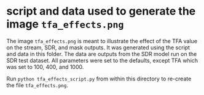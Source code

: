 # script and data used to generate the image `tfa_effects.png`

The image `tfa_effects.png` is meant to illustrate the effect of the TFA value on the stream, SDR, and mask outputs. It was generated using the script and data in this folder. The data are outputs from the SDR model run on the SDR test dataset. All parameters were set to the defaults, except TFA which was set to 100, 400, and 1000.

Run `python tfa_effects_script.py` from within this directory to re-create the file `tfa_effects.png`.
